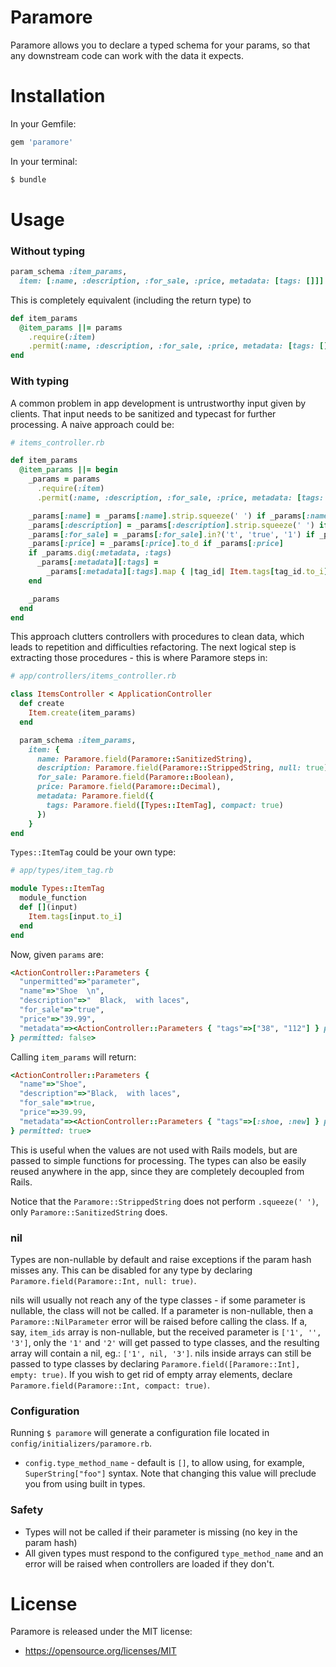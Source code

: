 # Paramore

Paramore allows you to declare a typed schema for your params,
so that any downstream code can work with the data it expects.

# Installation

In your Gemfile:
```ruby
gem 'paramore'
```

In your terminal:
```sh
$ bundle
```

# Usage

<h3>Without typing</h3>

```ruby
param_schema :item_params,
  item: [:name, :description, :for_sale, :price, metadata: [tags: []]]
```

This is completely equivalent (including the return type) to

```ruby
def item_params
  @item_params ||= params
    .require(:item)
    .permit(:name, :description, :for_sale, :price, metadata: [tags: []])
end
```

<h3>With typing</h3>

A common problem in app development is untrustworthy input given by clients.
That input needs to be sanitized and typecast for further processing.
A naive approach could be:

```ruby
# items_controller.rb

def item_params
  @item_params ||= begin
    _params = params
      .require(:item)
      .permit(:name, :description, :for_sale, :price, metadata: [tags: []])

    _params[:name] = _params[:name].strip.squeeze(' ') if _params[:name]
    _params[:description] = _params[:description].strip.squeeze(' ') if _params[:description]
    _params[:for_sale] = _params[:for_sale].in?('t', 'true', '1') if _params[:for_sale]
    _params[:price] = _params[:price].to_d if _params[:price]
    if _params.dig(:metadata, :tags)
      _params[:metadata][:tags] =
        _params[:metadata][:tags].map { |tag_id| Item.tags[tag_id.to_i] }
    end

    _params
  end
end
```

This approach clutters controllers with procedures to clean data, which leads to repetition and difficulties refactoring.
The next logical step is extracting those procedures - this is where Paramore steps in:

```ruby
# app/controllers/items_controller.rb

class ItemsController < ApplicationController
  def create
    Item.create(item_params)
  end

  param_schema :item_params,
    item: {
      name: Paramore.field(Paramore::SanitizedString),
      description: Paramore.field(Paramore::StrippedString, null: true),
      for_sale: Paramore.field(Paramore::Boolean),
      price: Paramore.field(Paramore::Decimal),
      metadata: Paramore.field({
        tags: Paramore.field([Types::ItemTag], compact: true)
      })
    }
end
```

`Types::ItemTag` could be your own type:
```ruby
# app/types/item_tag.rb

module Types::ItemTag
  module_function
  def [](input)
    Item.tags[input.to_i]
  end
end
```

Now, given `params` are:
```ruby
<ActionController::Parameters {
  "unpermitted"=>"parameter",
  "name"=>"Shoe  \n",
  "description"=>"  Black,  with laces",
  "for_sale"=>"true",
  "price"=>"39.99",
  "metadata"=><ActionController::Parameters { "tags"=>["38", "112"] } permitted: false>
} permitted: false>
```
Calling `item_params` will return:
```ruby
<ActionController::Parameters {
  "name"=>"Shoe",
  "description"=>"Black,  with laces",
  "for_sale"=>true,
  "price"=>39.99,
  "metadata"=><ActionController::Parameters { "tags"=>[:shoe, :new] } permitted: true>
} permitted: true>
```

This is useful when the values are not used with Rails models, but are passed to simple functions for processing.
The types can also be easily reused anywhere in the app, since they are completely decoupled from Rails.

Notice that the `Paramore::StrippedString` does not perform `.squeeze(' ')`, only `Paramore::SanitizedString` does.

<h3>nil</h3>

Types are non-nullable by default and raise exceptions if the param hash misses any.
This can be disabled for any type by declaring `Paramore.field(Paramore::Int, null: true)`.

nils will usually not reach any of the type classes - if some parameter is nullable, the class will not be called.
If a parameter is non-nullable, then a `Paramore::NilParameter` error will be raised before calling the class.
If a, say, `item_ids` array is non-nullable, but the received parameter is `['1', '', '3']`, only the `'1'` and `'2'` will get passed to type classes, and the resulting array will contain a nil, eg.: `['1', nil, '3']`.
nils inside arrays can still be passed to type classes by declaring `Paramore.field([Paramore::Int], empty: true)`.
If you wish to get rid of empty array elements, declare `Paramore.field(Paramore::Int, compact: true)`.

<h3>Configuration</h3>

Running `$ paramore` will generate a configuration file located in `config/initializers/paramore.rb`.
- `config.type_method_name` - default is `[]`, to allow using, for example, `SuperString["foo"]` syntax. Note that changing this value will preclude you from using built in types.

<h3>Safety</h3>

  - Types will not be called if their parameter is missing (no key in the param hash)
  - All given types must respond to the configured `type_method_name` and an error will be raised when controllers are loaded if they don't.

# License

Paramore is released under the MIT license:

* https://opensource.org/licenses/MIT
